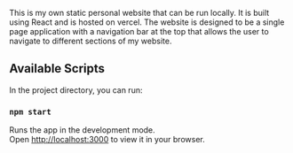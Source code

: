 This is my own static personal website that can be run locally. It is built using React and is hosted on vercel.  The website is designed to be a single page application with a navigation bar at the top that allows the user to navigate to different sections of my website. 

## Available Scripts

In the project directory, you can run:

### `npm start`

Runs the app in the development mode.\
Open [http://localhost:3000](http://localhost:3000) to view it in your browser.

